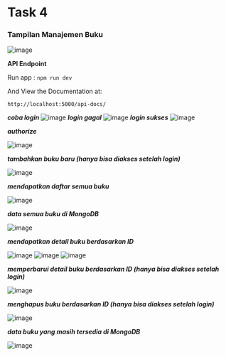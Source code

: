 # Task 4

### Tampilan Manajemen Buku

![image](https://github.com/niasur/Task4/blob/main/img/api%20buku.PNG)

**API Endpoint**

Run app :
`npm run dev`

And View the Documentation at: 
```
http://localhost:5000/api-docs/
```

***coba login***
![image](https://github.com/niasur/Task4/blob/main/img/login.PNG)
***login gagal***
![image](https://github.com/niasur/Task4/blob/main/img/login%20gagal.PNG)
***login sukses***
![image](https://github.com/niasur/Task4/blob/main/img/login%20sukses.PNG)

***authorize***

![image](https://github.com/niasur/Task4/blob/main/img/auth.PNG)

***tambahkan buku baru (hanya bisa diakses setelah login)***

![image](https://github.com/niasur/Task4/blob/main/img/%2Bbuku.PNG)

***mendapatkan daftar semua buku***

![image](https://github.com/niasur/Task4/blob/main/img/lihat%20daftar%20all%20buku.PNG)

***data semua buku di MongoDB***

![image](https://github.com/niasur/Task4/blob/main/img/tampil_all-data.PNG)

***mendapatkan detail buku berdasarkan ID***

![image](https://github.com/niasur/Task4/blob/main/img/temu1.PNG)
![image](https://github.com/niasur/Task4/blob/main/img/temu2.PNG)
![image](https://github.com/niasur/Task4/blob/main/img/temu3.PNG)


***memperbarui detail buku berdasarkan ID (hanya bisa diakses setelah login)***

![image](https://github.com/niasur/Task4/blob/main/img/update.PNG)


***menghapus buku berdasarkan ID (hanya bisa diakses setelah login)***

![image](https://github.com/niasur/Task4/blob/main/img/delete.PNG)


***data buku yang masih tersedia di MongoDB***

![image](https://github.com/niasur/Task4/blob/main/img/data%20sisa.PNG)
